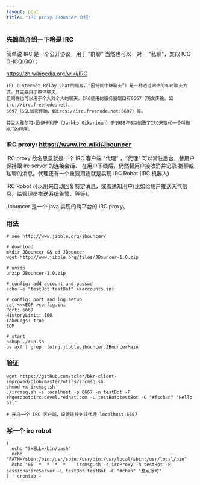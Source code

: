 ```yaml
---
layout: post
title: "IRC proxy JBouncer 介绍"
---
```


### 先简单介绍一下啥是 IRC

简单说 IRC 是一个公开协议，用于 "群聊" 当然也可以一对一 "私聊"，类似 ICQ O-ICQ(QQ)；

https://zh.wikipedia.org/wiki/IRC
```
IRC（Internet Relay Chat的缩写，“因特网中继聊天”）是一种透过网络的即时聊天方式。其主要用于群体聊天，
但同样也可以用于个人对个人的聊天。IRC使用的服务器端口有6667（明文传输，如irc://irc.freenode.net）、
6697（SSL加密传输，如ircs://irc.freenode.net:6697）等。

芬兰人雅尔可·欧伊卡利宁（Jarkko Oikarinen）于1988年8月创造了IRC来取代一个叫做MUT的程序。
```

### IRC proxy: https://www.irc.wiki/Jbouncer
IRC proxy 故名思意就是一个 IRC 客户端 "代理" ，“代理” 可以常驻后台，替用户保持跟 irc server 的连接会话、
在用户下线后，仍然替用户接收消并记录 群聊或私聊的消息。代理还有一个重要用途就是实现 IRC Robot (IRC 机器人)

IRC Robot 可以用来自动回复特定消息，或者通知用户(比如给用户推送天气信息、给管理员推送系统告警、等等)。

Jbouncer 是一个 java 实现的跨平台的 IRC proxy。


### 用法
```
# see http://www.jibble.org/jbouncer/

# download
mkdir JBouncer && cd JBouncer
wget http://www.jibble.org/files/JBouncer-1.0.zip

# unzip
unzip JBouncer-1.0.zip

# config: add account and passwd
echo -e "testBot testBot" >>accounts.ini

# config: port and log setup
cat <<<EOF >config.ini
Port: 6667
HistoryLimit: 100
TakeLogs: true
EOF

# start
nohup ./run.sh
ps axf | grep  [o]rg.jibble.jbouncer.JBouncerMain
```

### 验证
```
wget https://github.com/tcler/bkr-client-improved/blob/master/utils/ircmsg.sh
chmod +x ircmsg.sh
./ircmsg.sh -s localhost -p 6667 -n testBot -P rhqerobot:irc.devel.redhat.com -L testBot:testBot -C "#fschan" "Hello all"

# 开启一个 IRC 客户端，设置连接到该代理 localhost:6667
```


### 写一个 irc robot
```
(
  echo "SHELL=/bin/bash"
  echo "PATH=/sbin:/bin:/usr/sbin:/usr/bin:/usr/local/sbin:/usr/local/bin"
  echo "00  *  *  *  *    ircmsg.sh -s ircProxy -n testBot -P sessiona:ircServer -L testBot:testBot -C "#chan" "整点报时"
) | crontab -
```
